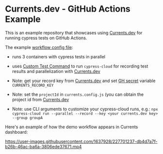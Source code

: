 # Currents.dev - GitHub Actions Example

This is an example repository that showcases using [Currents.dev](https://currents.dev) for running cypress tests on GitHub Actions.

The example [workflow config file](https://github.com/currents-dev/gh-actions-example/blob/main/.github/workflows/currents.yml):

- runs 3 containers with cypress tests in parallel

- uses [Custom Test Command](https://github.com/cypress-io/github-action#custom-test-command) to run `cypress-cloud` for recording test results and parallelization with [Currents.dev](https://currents.dev)

- Note: get your record key from [Currents.dev](https://app.currents.dev) and set [GH secret](https://docs.github.com/en/actions/reference/encrypted-secrets) variable `CURRENTS_RECORD_KEY`

- Note: set the `projectId` in `currents.config.js` (you can obtain the project id from [Currents.dev](https://app.currents.dev)

- Note: use CLI arguments to customize your cypress-cloud runs, e.g.: `npx cypress-cloud run --parallel --record --key <your currents.dev key> --group groupA`

Here's an example of how the demo workflow appears in Currents dashboard:


https://user-images.githubusercontent.com/1637928/227701237-db4d7a7f-b26b-46ac-ba6a-3806ede37671.mp4
